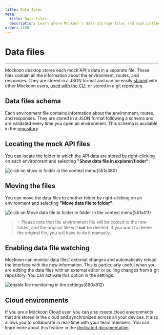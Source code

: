 ```yaml
---
title: Data files
meta:
  title: Data files
  description: Learn where Mockoon's data storage files and application settings are located and how to move them to other folders
order: 1100
---
```


# Data files

---

Mockoon desktop stores each mock API's data in a separate file. These files contain all the information about the environment, routes, and responses. They are stored in a JSON format and can be easily [shared](docs:mockoon-data-files/sharing-mock-api-files) with other Mockoon users, [used with the CLI](https://github.com/mockoon/mockoon/blob/main/packages/cli/README.md#use-your-mockoon-environment-file), or stored in a git repository.

## Data files schema

Each environment file contains information about the environment, routes, and responses. They are stored in a JSON format following a schema and are validated every time you open an environment. This schema is available in the [repository](https://github.com/mockoon/mockoon/blob/main/packages/commons/src/constants/environment-schema.constants.ts).

## Locating the mock API files

You can locate the folder in which the API data are stored by right-clicking on each environment and selecting **"Show data file in explorer/finder"**:

![click on show in folder in the context menu{551x380}](docs-img:environment-show-in-folder.png)

## Moving the files

You can move the data files to another folder by right-clicking on an environment and selecting **"Move data file to folder"**:

![click on Move data file to folder in folder in the context menu{551x411}](docs-img:environment-move-to-folder.png)

> 💡 Please note that the environment file will be copied to the new folder, and the original file will **not** be deleted. If you want to delete the original file, you will have to do it manually.

## Enabling data file watching

Mockoon can monitor data files' external changes and automatically reload the interface with the new information. This is particularly useful when you are editing the data files with an external editor or pulling changes from a git repository. You can activate this option in the settings:

![enable file monitoring in the settings{860x812}](docs-img:enable-file-watching.png)

## Cloud environments

If you are a Mockoon Cloud user, you can also create cloud environments that are stored in the cloud and synchronized across all your devices. It also allows you to collaborate in real-time with your team members.
You can learn more about this feature in the [dedicated documentation](/cloud/docs/data-synchronization-team-collaboration/).
